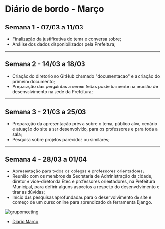 

# Diário de bordo - Março


## **Semana 1 - 07/03 a 11/03**

- Finalização da justificativa do tema e conversa sobre;
- Análise dos dados disponibilizados pela Prefeitura;
___

## **Semana 2 - 14/03 a 18/03**

- Criação do diretorio no GitHub chamado "documentacao" e a criação do primeiro documento;
- Preparação das perguintas a serem feitas posteriormente na reunião de desenvolvimento na sede da Prefeitura;
___

## **Semana 3 - 21/03 a 25/03**

- Preparação da apresentação prévia sobre o tema, público alvo, cenário e atuação do site a ser desenvolvido, para os professores e para toda a sala;
- Pesquisa sobre projetos parecidos ou similares;
___

## **Semana 4 - 28/03 a 01/04**

- Apresentação para todos os colegas e professores orientadores;
- Reunião com os membros da Secretaria de Administração da cidade, diretor e vice-diretor da Etec e professores orientadores, na Prefeitura Municipal, para definir alguns aspectos a respeito do desenvolvimento e tirar as dúvidas;
- Início das pesquisas aprofundadas para o desenvolvimento do site e começo de um curso online para aprendizado da ferramenta Django.

![grupomeeting](https://user-images.githubusercontent.com/100131086/161537369-14aff25e-4744-4015-84c4-ff584510dbe7.jpg)                       


- [Diario Marco](https://github.com/AnaLuSG/ProjetoTCC/blob/main/diario_de_bordo/marco.md)
